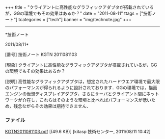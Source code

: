﻿+++
title = "クライアントに高性能なグラフィックアダプタが搭載されているが，GGの環境でもその効果はあるか？"
date = "2011-08-11"
ttags = ["技術ノート"]
tcategories = ["tech"]
banner = "img/technote.jpg"
+++

-----------------------------------------------------------------------------------------------------------------------------

*技術ノート

2011/08/11*


[番号]
技術ノート KGTN 2011081103

[現象]
クライアントに高性能なグラフィックアダプタが搭載されているが，GGの環境でもその効果はあるか？

[説明]
高性能なグラフィックアダプタは，想定されたハードウエア環境で最大限のパフォーマンスが得られるように設計されております．GGの環境では，描画エンジンの仮想ディスプレイアダプタ，さらにサーバとクライアント間にネットワークが介在し，これらはそのような環境と比べればパフォーマンスが低いため，残念ながらその効果は期待できません．


### ファイル

 
 


[KGTN2011081103.pdf](http://techreport.kitasp.net/attachments/download/594/KGTN2011081103.pdf)
 [(49.6 KB)] [kitasp 技術センター, 2011/08/11
10:42]


 


 

